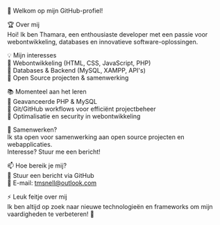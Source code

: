 👋 Welkom op mijn GitHub-profiel!

🏆 Over mij <br>
Hoi! Ik ben Thamara, een enthousiaste developer met een passie voor webontwikkeling, databases en innovatieve software-oplossingen.

💡 Mijn interesses <br>
🔹 Webontwikkeling (HTML, CSS, JavaScript, PHP) <br>
🔹 Databases & Backend (MySQL, XAMPP, API's) <br>
🔹 Open Source projecten & samenwerking<br>

📚 Momenteel aan het leren<br>
📌 Geavanceerde PHP & MySQL <br>
📌 Git/GitHub workflows voor efficiënt projectbeheer <br>
📌 Optimalisatie en security in webontwikkeling<br>

🤝 Samenwerken?<br>
Ik sta open voor samenwerking aan open source projecten en webapplicaties. <br>
Interesse? Stuur me een bericht!<br>

📫 Hoe bereik je mij?<br>
💬 Stuur een bericht via GitHub <br>
📧 E-mail: tmsnell@outlook.com<br>

⚡ Leuk feitje over mij<br>
Ik ben altijd op zoek naar nieuwe technologieën en frameworks om mijn vaardigheden te verbeteren! 🚀



